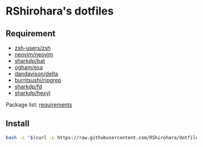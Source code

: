 # RShirohara's dotfiles

## Requirement

- [zsh-users/zsh](https://github.com/zsh-users/zsh)
- [neovim/neovim](https://github.com/neovim/neovim)
- [sharkdp/bat](https://github.com/sharkdp/bat)
- [ogham/exa](https://github.com/ogham/exa)
- [dandavison/delta](https://github.com/dandavison/delta)
- [burntsushi/ripgrep](https://github.com/burntsushi/ripgrep)
- [sharkdp/fd](https://github.com/sharkdp/fd)
- [sharkdp/hexyl](https://github.com/sharkdp/hexyl)

Package list: [requirements](./etc/requirements)

## Install

```bash
bash -c "$(curl -L https://raw.githubusercontent.com/RShirohara/dotfiles/master/etc/httpsetup)"
```
